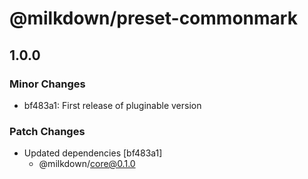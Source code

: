 # @milkdown/preset-commonmark

## 1.0.0
### Minor Changes

- bf483a1: First release of pluginable version

### Patch Changes

- Updated dependencies [bf483a1]
  - @milkdown/core@0.1.0

